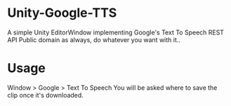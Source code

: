 # Unity-Google-TTS
A simple Unity EditorWindow implementing Google's Text To Speech REST API
Public domain as always, do whatever you want with it..


# Usage
Window > Google > Text To Speech
You will be asked where to save the clip once it's downloaded.
